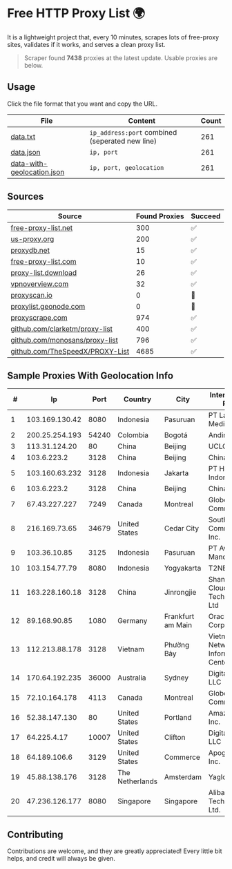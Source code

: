 
# Free HTTP Proxy List 🌍

It is a lightweight project that, every 10 minutes, scrapes lots of free-proxy sites, validates if it works, and serves a clean proxy list.


> Scraper found **7438** proxies at the latest update. Usable proxies are below.

## Usage

Click the file format that you want and copy the URL.


|File|Content|Count|
|----|-------|-----|
|[data.txt](https://raw.githubusercontent.com/themiralay/Proxy-List-World/master/data.txt)|`ip_address:port` combined (seperated new line)|261|
|[data.json](https://raw.githubusercontent.com/themiralay/Proxy-List-World/master/data.json)|`ip, port`|261|
|[data-with-geolocation.json](https://raw.githubusercontent.com/themiralay/Proxy-List-World/master/data-with-geolocation.json)|`ip, port, geolocation`|261|

## Sources

|Source|Found Proxies|Succeed|
|------|-------------|-------|
|[free-proxy-list.net](https://free-proxy-list.net)|300|✅|
|[us-proxy.org](https://www.us-proxy.org)|200|✅|
|[proxydb.net](http://proxydb.net)|15|✅|
|[free-proxy-list.com](https://free-proxy-list.com/?page=&port=&type%5B%5D=http&type%5B%5D=https&up_time=0&search=Search)|10|✅|
|[proxy-list.download](https://www.proxy-list.download/HTTP)|26|✅|
|[vpnoverview.com](https://vpnoverview.com/privacy/anonymous-browsing/free-proxy-servers)|32|✅|
|[proxyscan.io](https://www.proxyscan.io)|0|🚫|
|[proxylist.geonode.com](https://proxylist.geonode.com/api/proxy-list?limit=300&page=1&sort_by=lastChecked&sort_type=desc&protocols=http,https)|0|🚫|
|[proxyscrape.com](https://api.proxyscrape.com/v2/?request=displayproxies&protocol=http&timeout=10000&country=all&ssl=all&anonymity=all)|974|✅|
|[github.com/clarketm/proxy-list](https://raw.githubusercontent.com/clarketm/proxy-list/master/proxy-list-raw.txt)|400|✅|
|[github.com/monosans/proxy-list](https://raw.githubusercontent.com/monosans/proxy-list/main/proxies/http.txt)|796|✅|
|[github.com/TheSpeedX/PROXY-List](https://raw.githubusercontent.com/TheSpeedX/PROXY-List/master/http.txt)|4685|✅|


## Sample Proxies With Geolocation Info

|#|Ip|Port|Country|City|Internet Service Provider|
|-|--|----|-------|----|-------------------------|
|1|103.169.130.42|8080|Indonesia|Pasuruan|PT Lancar Artha Media Data|
|2|200.25.254.193|54240|Colombia|Bogotá|Andinet ON Line|
|3|113.31.124.20|80|China|Beijing|UCLOUD|
|4|103.6.223.2|3128|China|Beijing|China Unicom|
|5|103.160.63.232|3128|Indonesia|Jakarta|PT Herza Digital Indonesia|
|6|103.6.223.2|3128|China|Beijing|China Unicom|
|7|67.43.227.227|7249|Canada|Montreal|GloboTech Communications|
|8|216.169.73.65|34679|United States|Cedar City|South Central Communications, Inc.|
|9|103.36.10.85|3125|Indonesia|Pasuruan|PT Awinet Global Mandiri|
|10|103.154.77.79|8080|Indonesia|Yogyakarta|T2NET|
|11|163.228.160.18|3128|China|Jinrongjie|Shanghai Blue Cloud Technology Co., Ltd|
|12|89.168.90.85|1080|Germany|Frankfurt am Main|Oracle Corporation|
|13|112.213.88.178|3128|Vietnam|Phường Bảy|Vietnam Internet Network Information Center|
|14|170.64.192.235|36000|Australia|Sydney|DigitalOcean, LLC|
|15|72.10.164.178|4113|Canada|Montreal|GloboTech Communications|
|16|52.38.147.130|80|United States|Portland|Amazon.com, Inc.|
|17|64.225.4.17|10007|United States|Clifton|DigitalOcean, LLC|
|18|64.189.106.6|3129|United States|Commerce|Apogee Telecom Inc.|
|19|45.88.138.176|3128|The Netherlands|Amsterdam|Yaglom Labs Ltd|
|20|47.236.126.177|8080|Singapore|Singapore|Alibaba (US) Technology Co., Ltd.|



## Contributing

Contributions are welcome, and they are greatly appreciated! Every
little bit helps, and credit will always be given.

